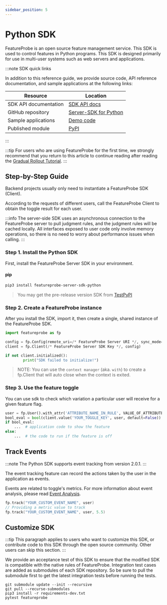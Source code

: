```yaml
---
sidebar_position: 5
---
```


# Python SDK

FeatureProbe is an open source feature management service. This SDK is used to control features in Python programs.
This SDK is designed primarily for use in multi-user systems such as web servers and applications.

:::note SDK quick links

In addition to this reference guide, we provide source code, API reference documentation, and sample applications at the following links:

| **Resource**  | **Location**                                                 |
| ------------- | ------------------------------------------------------------ |
| SDK API documentation  | [ SDK API docs](https://test-fp-server-py.readthedocs.io/en/latest/api.html) |
| GitHub repository | [Server-SDK for Python](https://github.com/FeatureProbe/server-sdk-python) |
| Sample applications      | [Demo code](https://github.com/FeatureProbe/server-sdk-python/blob/main/demo.py) |
| Published module    | [ PyPI](https://pypi.org/project/featureprobe-server-sdk-python/) |

:::

:::tip
For users who are using FeatureProbe for the first time, we strongly recommend that you return to this article to continue reading after reading the [Gradual Rollout Tutorial](../../tutorials/rollout_tutorial/).
:::

## Step-by-Step Guide

Backend projects usually only need to instantiate a FeatureProbe SDK (Client).

According to the requests of different users, call the FeatureProbe Client to obtain the toggle result for each user.

:::info
The server-side SDK uses an asynchronous connection to the FeatureProbe server to pull judgment rules, and the judgment rules will be cached locally. All interfaces exposed to user code only involve memory operations, so there is no need to worry about performance issues when calling.
:::


### Step 1. Install the Python SDK

First, install the FeatureProbe Server SDK in your environment.

#### pip

```bash
pip3 install featureprobe-server-sdk-python
```

> You may get the pre-release version SDK from [TestPyPI](https://test.pypi.org/project/featureprobe-server-sdk-python/)

<!-- WIP
#### conda

Will be supported later.

```bash
conda install featureprobe-server-sdk-python
```
-->

### Step 2. Create a FeatureProbe instance

After you install the SDK, import it, then create a single, shared instance of the FeatureProbe SDK.

```python
import featureprobe as fp

config = fp.Config(remote_uri=/* FeatureProbe Server URI */, sync_mode='pooling', refresh_interval=3)
client = fp.Client(/* FeatureProbe Server SDK Key */, config)

if not client.initialized():
		print("SDK failed to initialize!")
```

> NOTE: You can use the `context manager` (aka. `with`) to create a fp.Client that will auto close when the context is exited.

### Step 3. Use the feature toggle

You can use sdk to check which variation a particular user will receive for a given feature flag.

```python
user = fp.User().with_attr('ATTRIBUTE_NAME_IN_RULE', VALUE_OF_ATTRIBUTE)
bool_eval = bool(client.value('YOUR_TOGGLE_KEY', user, default=False))
if bool_eval:
    ...  # application code to show the feature
else:
    ...  # the code to run if the feature is off
```

## Track Events

:::note
The Python SDK supports event tracking from version 2.0.1.
:::

The event tracking feature can record the actions taken by the user in the application as events.

Events are related to toggle's metrics. For more information about event analysis, please read [Event Analysis](../../tutorials/analysis).

```go
fp.track("YOUR_CUSTOM_EVENT_NAME", user)
// Providing a metric value to track
fp.track("YOUR_CUSTOM_EVENT_NAME", user, 5.5)
```



## Customize SDK

:::tip
This paragraph applies to users who want to customize this SDK, or contribute code to this SDK through the open source community. Other users can skip this section.
:::

We provide an acceptance test of this SDK to ensure that the modified SDK is compatible with the native rules of FeatureProbe.
Integration test cases are added as submodules of each SDK repository. So be sure to pull the submodule first to get the latest integration tests before running the tests.

```shell
git submodule update --init --recursive
git pull --recurse-submodules
pip3 install -r requirements-dev.txt
pytest featureprobe
```
